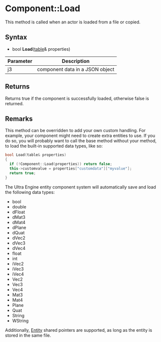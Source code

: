 # Component::Load

This method is called when an actor is loaded from a file or copied.

## Syntax

- bool **Load**([table](https://github.com/UltraEngine/tableplusplus/blob/main/README#programming-guide)& properties)

| Parameter | Description |
|---|---|
| j3 | component data in a JSON object |

## Returns

Returns true if the component is successfully loaded, otherwise false is returned.

## Remarks

This method can be overridden to add your own custom handling. For example, your component might need to create extra entities to use. If you do so, you will probably want to call the base method without your method, to load the built-in supported data types, like so:

```c++
bool Load(table& properties)
{
  if (!Component::Load(properties)) return false;
  this->customvalue = properties["customdata"]["myvalue"];
  return true;
}
```

The Ultra Engine entity component system will automatically save and load the following data types:
- bool
- double
- dFloat
- dMat3
- dMat4
- dPlane
- dQuat
- dVec2
- dVec3
- dVec4
- float
- int
- iVec2
- iVec3
- iVec4
- Vec2
- Vec3
- Vec4
- Mat3
- Mat4
- Plane
- Quat
- String
- WString
  
Additionally, [Entity](Entity.md) shared pointers are supported, as long as the entity is stored in the same file.
